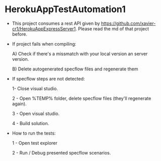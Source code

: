# HerokuAppTestAutomation1
- This project consumes a rest API given by https://github.com/xavier-cr1/HerokuAppExpressServer1. Please read the md of that project before.

- If project fails when compiling: 

    A) Check if there's a missmatch with your local version an server version. 
    
    B) Delete autogenerated specflow files and regenerate them
    
- If specflow steps are not detected:

    1- Close visual studio. 
    
    2 - Open %TEMP% folder, delete specflow files (they'll regenerate again).
    
    3 - Open visual studio.
    
    4 - Build solution.
    
- How to run the tests: 

    1 - Open test explorer 
    
    2 - Run / Debug presented specflow scenarios.
